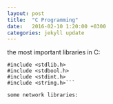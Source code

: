 ```yaml
---
layout: post
title:  "C Programming"
date:   2016-02-10 1:20:00 +0300
categories: jekyll update
---
```

the most important libraries in C:
```#include <stdio.h>
#include <stdlib.h>
#include <stdbool.h>
#include <stdint.h>
#include <string.h>```

some network libraries:
